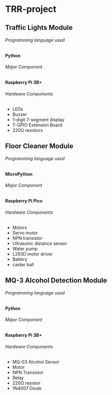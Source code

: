 # TRR-project

## Traffic Lights Module

###### Programming language used  
**Python**
###### Major Component
**Raspberry Pi 3B+**
###### Hardware Components
* LEDs
* Buzzer
* 1-digit 7-segment display
* T-GPIO Extension Board
* 220Ω resistors 

## Floor Cleaner Module

###### Programming language used
 **MicroPython**
###### Major Component
**Raspberry Pi Pico**
###### Hardware Components
* Motors
* Servo motor
* NPN transistor
* Ultrasonic distance sensor
* Water pump 
* L293D motor driver
* Battery 
* caster ball

## MQ-3 Alcohol Detection Module

###### Programming language used
**Python**
###### Major Component
**Raspberry Pi 3B+**
###### Hardware Components
* MQ-03 Alcohol Sensor
* Motor
* NPN Transistor
* Relay
* 220Ω resistor 
* 1N4007 Diode 
